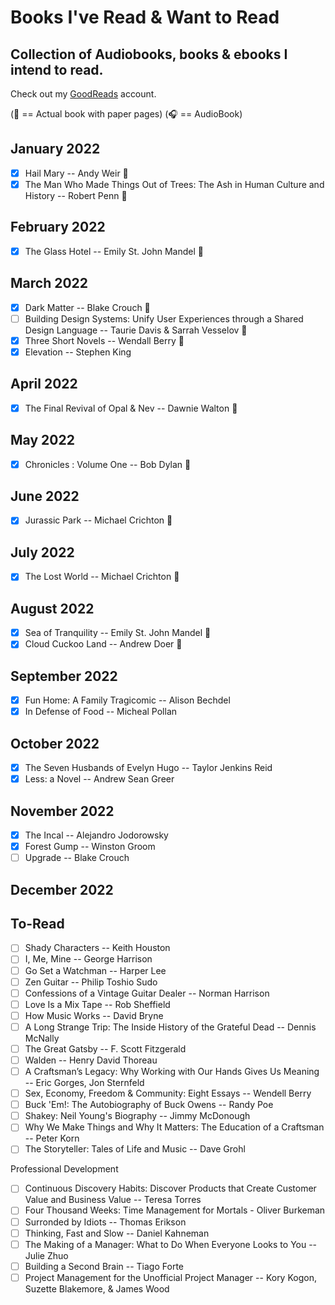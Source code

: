 # Books I've Read & Want to Read

## Collection of Audiobooks, books & ebooks I intend to read.

Check out my [GoodReads](https://www.goodreads.com/user/show/33690483-nick) account.

(:blue_book: == Actual book with paper pages)
(:headphones: == AudioBook)

## January 2022

- [x] Hail Mary -- Andy Weir :blue_book:
- [x] The Man Who Made Things Out of Trees: The Ash in Human Culture and History -- Robert Penn :blue_book:

## February 2022

- [x] The Glass Hotel -- Emily St. John Mandel :blue_book:

## March 2022

- [x] Dark Matter -- Blake Crouch :blue_book:
- [ ] Building Design Systems: Unify User Experiences through a Shared Design Language -- Taurie Davis & Sarrah Vesselov :blue_book:
- [x] Three Short Novels -- Wendall Berry :blue_book:
- [x] Elevation -- Stephen King

## April 2022

- [x] The Final Revival of Opal & Nev -- Dawnie Walton :blue_book:

## May 2022

- [x] Chronicles : Volume One -- Bob Dylan :blue_book:

## June 2022

-[x] Jurassic Park -- Michael Crichton :blue_book:

## July 2022 

- [x] The Lost World -- Michael Crichton :blue_book:

## August 2022

- [x] Sea of Tranquility -- Emily St. John Mandel :blue_book:
- [x] Cloud Cuckoo Land -- Andrew Doer :blue_book:

## September 2022

- [x] Fun Home: A Family Tragicomic -- Alison Bechdel
- [x] In Defense of Food -- Micheal Pollan

## October 2022

- [x] The Seven Husbands of Evelyn Hugo -- Taylor Jenkins Reid
- [x] Less: a Novel -- Andrew Sean Greer

## November 2022

- [x] The Incal -- Alejandro Jodorowsky
- [x] Forest Gump -- Winston Groom
- [ ] Upgrade -- Blake Crouch

## December 2022
## To-Read

- [ ] Shady Characters -- Keith Houston
- [ ] I, Me, Mine -- George Harrison
- [ ] Go Set a Watchman -- Harper Lee
- [ ] Zen Guitar -- Philip Toshio Sudo
- [ ] Confessions of a Vintage Guitar Dealer -- Norman Harrison
- [ ] Love Is a Mix Tape -- Rob Sheffield
- [ ] How Music Works -- David Bryne
- [ ] A Long Strange Trip: The Inside History of the Grateful Dead -- Dennis McNally
- [ ] The Great Gatsby -- F. Scott Fitzgerald
- [ ] Walden -- Henry David Thoreau
- [ ] A Craftsman’s Legacy: Why Working with Our Hands Gives Us Meaning -- Eric Gorges, Jon Sternfeld
- [ ] Sex, Economy, Freedom & Community: Eight Essays -- Wendell Berry
- [ ] Buck 'Em!: The Autobiography of Buck Owens -- Randy Poe
- [ ] Shakey: Neil Young's Biography -- Jimmy McDonough
- [ ] Why We Make Things and Why It Matters: The Education of a Craftsman -- Peter Korn
- [ ] The Storyteller: Tales of Life and Music -- Dave Grohl

Professional Development
- [ ] Continuous Discovery Habits: Discover Products that Create Customer Value and Business Value -- Teresa Torres
- [ ] Four Thousand Weeks: Time Management for Mortals - Oliver Burkeman
- [ ] Surronded by Idiots -- Thomas Erikson
- [ ] Thinking, Fast and Slow -- Daniel Kahneman
- [ ] The Making of a Manager: What to Do When Everyone Looks to You -- Julie Zhuo
- [ ] Building a Second Brain -- Tiago Forte
- [ ] Project Management for the Unofficial Project Manager -- Kory Kogon, Suzette Blakemore, & James Wood